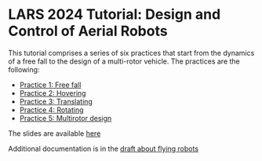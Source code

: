 # LARS 2024 Tutorial: Design and Control of Aerial Robots
This tutorial comprises a series of six practices that start from the dynamics of a free fall to the design of a multi-rotor vehicle.
The practices are the following:

* [Practice 1: Free fall](./P1%20-%20Free%20fall.ipynb)
* [Practice 2: Hovering](./P2%20-%20Hovering.ipynb)
* [Practice 3: Translating](./P3%20-%20Translating.ipynb)
* [Practice 4: Rotating](./P4%20-%20Rotating.ipynb)
* [Practice 5: Multirotor design](./P5%20-%20Multirotor%20design.ipynb)


The slides are available [here](./slides.pdf)

Additional documentation is in the [draft about flying robots](./Flying_Robots_Draft.pdf) 